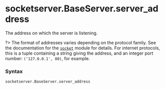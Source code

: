 # socketserver.BaseServer.server_address

The address on which the server is listening.

?> The format of addresses varies depending on the protocol family. See the documentation for the [`socket`](/modules/socket/) module for details. For internet protocols, this is a tuple containing a string giving the address, and an integer port number: `('127.0.0.1', 80)`, for example.

### Syntax

```python
socketserver.BaseServer.server_address
```
